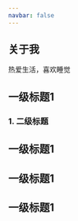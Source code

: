 ```yaml
---
navbar: false
---
```



## 关于我

热爱生活，喜欢睡觉

## 一级标题1

### 1. 二级标题
## 一级标题1
## 一级标题1
## 一级标题1

<Vssue />